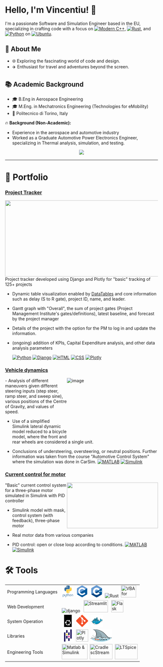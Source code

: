 # Hello, I'm Vincentiu! 👋

I'm a passionate Software and Simulation Engineer based in the EU, specializing in crafting code with a focus on [![Modern C++](https://img.shields.io/badge/Modern%20C%2B%2B-blue.svg)](https://en.cppreference.com/w/cpp/17), [![Rust](https://img.shields.io/badge/Rust-blue.svg)](https://www.rust-lang.org/), and [![Python](https://img.shields.io/badge/Python-blue.svg)](https://www.python.org/) on [![Ubuntu](https://img.shields.io/badge/Ubuntu-orange.svg)](https://ubuntu.com/).

## 🚀 About Me

- 🌐 Exploring the fascinating world of code and design.
- ✈️ Enthusiast for travel and adventures beyond the screen.

## 📚 Academic Background

- 🎓 B.Eng in Aerospace Engineering
- 🎓 M.Eng. in Mechatronics Engineering (Technologies for eMobility)
- 📍 Politecnico di Torino, Italy


:fire: **Background (Non-Academic):**
- Experience in the aerospace and automotive industry
- Worked as a Graduate Automotive Power Electronics Engineer, specializing in Thermal analysis, simulation, and testing.

<div align="center">
  <img src="https://github.com/itsVinM/itsVinM/assets/85823292/e459e80e-54a3-4f58-b7a3-e039d807c710" width="160" />
</div>

---

# 🚀 Portfolio

### [Project Tracker](https://github.com/itsVinM/Python_Project_Tracker)

<img src="https://github.com/itsVinM/Python_Project_Tracker/assets/85823292/246bc054-3d5f-4bc8-9688-2a9261a12788" align="right" width="600" height="250">
<p>
  Project tracker developed using Django and Plotly for "basic" tracking of 125+ projects
  
  - Dynamic table visualization enabled by [DataTables](https://datatables.net/index) and core information such as delay (S to R gate), project ID, name, and leader.
  - Gantt graph with "Overall", the sum of project gates (Project Management Institute's gates/definitions), latest baseline, and forecast by the project manager
  - Details of the project with the option for the PM to log in and update the information.
  - (ongoing) addition of KPIs, Capital Expenditure analysis, and other data analysis parameters

    [![Python](https://img.shields.io/badge/Python-blue.svg)](https://www.python.org/)
    [![Django](https://img.shields.io/badge/Django-darkgreen.svg)](https://docs.djangoproject.com/en/stable/)
    [![HTML](https://img.shields.io/badge/HTML5-darkgreen.svg)](https://developer.mozilla.org/en-US/docs/Web/Guide/HTML/HTML5)
    [![CSS](https://img.shields.io/badge/CSS3-darkgreen.svg)](https://developer.mozilla.org/en-US/docs/Web/CSS/CSS3)
    [![Plotly](https://img.shields.io/badge/Plotly-lightblue.svg)](https://plotly.com/python)
    
</p>


### [Vehicle dynamics](https://github.com/itsVinM/Basic_vehicle_dynamics)
<img width="300" height="200" alt="image"  src="https://github.com/itsVinM/Basic_vehicle_dynamics/assets/85823292/44d2a12d-4342-4331-b55f-5db80d760fb1" align="right">
<p>  
  - Analysis of different maneuvers given different steering inputs (step steer, ramp steer, and sweep sine), various positions of the Centre of Gravity, and values of speed. 
  
  - Use of a simplified Simulink lateral dynamic model reduced to a bicycle model, where the front and rear wheels are considered a single unit.

  - Conclusions of understeering, oversteering, or neutral positions. Further information was taken from the course "Automotive Control System" where the simulation was done in CarSim.
  [![MATLAB](https://img.shields.io/badge/MATLAB-orange.svg)](https://www.mathworks.com/products/matlab.html)
[![Simulink](https://img.shields.io/badge/Simulink-orange.svg)](https://www.mathworks.com/products/simulink.html)

</p>

### [Current control for motor](https://github.com/itsVinM/Basic_Current_Control_Motor)
<img width="300" height="150" src="https://github.com/itsVinM/itsVinM/assets/85823292/42388035-9611-450f-8b04-8667a34c1b25" align="right">
<p>
  "Basic" current control system for a three-phase motor simulated in Simulink with PID controller

  - Simulink model with mask, control system (with feedback), three-phase motor

  - Real motor data from various companies

  - PID control: open or close loop according to conditions.
[![MATLAB](https://img.shields.io/badge/MATLAB-orange.svg)](https://www.mathworks.com/products/matlab.html)
[![Simulink](https://img.shields.io/badge/Simulink-orange.svg)](https://www.mathworks.com/products/simulink.html)



</p>


# 🛠 Tools
  <table>
    <tr>
      <td>Programming Languages</td>
      <td>
        <img src="https://github.com/devicons/devicon/blob/master/icons/python/python-original-wordmark.svg" title="Python" alt="Python" width="40" height="40" />&nbsp;
        <img src="https://github.com/devicons/devicon/blob/master/icons/c/c-original.svg" title="C" alt="C++" width="40" height="40" />&nbsp;
        <img src="https://github.com/devicons/devicon/blob/master/icons/cplusplus/cplusplus-original.svg" title="Modern C++" alt="C++" width="40" height="40" />&nbsp;
        <img src="https://www.wiresmithtech.com/wp-content/uploads/rust-logo-512x512-1.png" title="Rust" alt="Rust" width="40" height="40" />&nbsp;
        <img src="https://www.atlasformation.fr/atlas/wp-content/uploads/2017/01/logo-Excel-VBA.png" title="VBA for Excel" width="50" height="40" />&nbsp;
      </td>
    </tr>
    <tr>
      <td>Web Development</td>
      <td>
        <img src="https://vercel.com/_next/image?url=https%3A%2F%2Fimages.ctfassets.net%2Fe5382hct74si%2F76huO0U4LZC7JDYn9ATcua%2F7e73799e55400fa274d56bfd4b44caa2%2Fdjango.png&w=3840&q=75&dpl=dpl_33YXTrqqZy8SDU7JtvzPRSLkGJcE"
          title="Django" alt="django" width="50" height="40" /> &nbsp;
        <img src="https://images.datacamp.com/image/upload/v1640050215/image27_frqkzv.png" title="Streamlit" width="80" height="40" /> &nbsp;
        <img src="https://www.vectorlogo.zone/logos/pocoo_flask/pocoo_flask-icon.svg" title="Flask" width="40" height="40" />
      </td>
    </tr>
    <tr>
      <td>System Operation</td>
      <td>
        <img src="https://github.com/devicons/devicon/blob/master/icons/ubuntu/ubuntu-plain.svg" title="Ubuntu" alt="Ubuntu" width="40" height="40" />&nbsp;
        <img src="https://github.com/devicons/devicon/blob/master/icons/git/git-plain.svg" title="Git" width="40" height="40" />&nbsp;
        <img src="https://github.com/devicons/devicon/blob/v2.13.0/icons/docker/docker-original.svg" title="Docker" width="40" height="40" />
      </td>
    </tr>
    <tr>
      <td>Libraries</td>
      <td>
        <img src="https://github.com/devicons/devicon/blob/master/icons/pandas/pandas-original.svg" title="Numpy" width="40" height="40" />&nbsp;
        <img src="https://pbs.twimg.com/profile_images/1707801799267348480/xd7EdAjS_400x400.jpg" title="Plotly" width="40" height="40" />&nbsp;
        <img src="https://raw.githubusercontent.com/fmilthaler/finquant/master/images/finquant-logo.png" title="FinQuant" width="70" height="40" />
      </td>
    </tr>
    <tr>
      <td>Engineering Tools</td>
      <td>
        <img src="https://www.okan.edu.tr/uploads/c_1920x760/slider/matlab-simulink/mlsl-12062018.jpg" title="Matlab & Simulink" width="85" height="50" />&nbsp;
        <img src="https://simteq.co.za/wp-content/uploads/2020/05/Snipaste_2020-06-02_16-48-23.png" title="Cradle scStream" width="75" height="50" />&nbsp;
        <img src="https://img-blog.csdnimg.cn/img_convert/2a29382acdb69535906934f4b6630894.png" title="LTSpice" width="75" height="50" />
      </td>
    </tr>
  </table>

